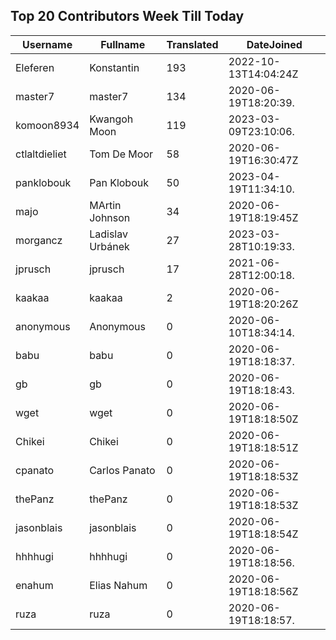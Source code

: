 ## Top 20 Contributors Week Till Today ##
|Username|Fullname|Translated|DateJoined|
|--------|--------|----------|----------|
|Eleferen|Konstantin|193|2022-10-13T14:04:24Z|
|master7|master7|134|2020-06-19T18:20:39.|
|komoon8934|Kwangoh Moon|119|2023-03-09T23:10:06.|
|ctlaltdieliet|Tom De Moor|58|2020-06-19T16:30:47Z|
|panklobouk|Pan Klobouk|50|2023-04-19T11:34:10.|
|majo|MArtin Johnson|34|2020-06-19T18:19:45Z|
|morgancz|Ladislav Urbánek|27|2023-03-28T10:19:33.|
|jprusch|jprusch|17|2021-06-28T12:00:18.|
|kaakaa|kaakaa|2|2020-06-19T18:20:26Z|
|anonymous|Anonymous|0|2020-06-10T18:34:14.|
|babu|babu|0|2020-06-19T18:18:37.|
|gb|gb|0|2020-06-19T18:18:43.|
|wget|wget|0|2020-06-19T18:18:50Z|
|Chikei|Chikei|0|2020-06-19T18:18:51Z|
|cpanato|Carlos Panato|0|2020-06-19T18:18:53Z|
|thePanz|thePanz|0|2020-06-19T18:18:53Z|
|jasonblais|jasonblais|0|2020-06-19T18:18:54Z|
|hhhhugi|hhhhugi|0|2020-06-19T18:18:56.|
|enahum|Elias  Nahum|0|2020-06-19T18:18:56Z|
|ruza|ruza|0|2020-06-19T18:18:57.|
